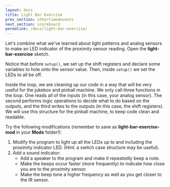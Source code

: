 ```yaml
---
layout: docs
title: Light Bar Exercise
prev_section: othertimedevents
next_section: scoreboard
permalink: /docs/light-bar-exercise/
---
```


Let's combine what we've learned about light patterns and analog sensors to make an LED indicator of the proximity sensor reading. Open the **light-bar-exercise** sketch.

Notice that before ```setup()```, we set up the shift registers and declare some variables to hole onto the sensor value. Then, inside ```setup()``` we set the LEDs to all be off. 

Inside the loop, we are cleaning up our code in a way that will be very useful for the jukebox and pinball machine. We only call three functions in the loop. One reads all of the inputs (in this case, your analog sensor). The second performs logic operations to decide what to do based on the outputs, and the third writes to the outputs (in this case, the shift registers). We will use this structure for the pinball machine, to keep code clean and readable. 

Try the following modifications (remember to save as **light-bar-exercise-mod** in your **Mods** folder!):

1. Modify the program to light up all the LEDs up to and including the proximity indicator LED. (Hint: a switch case structure may be useful).
2. Add a sound indicator:
    - Add a speaker to the program and make it repeatedly beep a note.
    - Make the beeps occur faster (more frequently) to indicate how close you are to the proximity sensor.
    - Make the beep tone a higher frequency as well as you get closer to the IR sensor.
